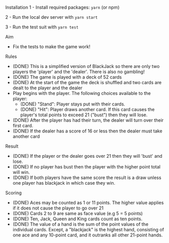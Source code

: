 Installation
1 - Install required packages: `yarn` (or npm)

2 - Run the local dev server with `yarn start`

3 - Run the test suit with `yarn test`

Aim
* Fix the tests to make the game work!

Rules

* (DONE) This is a simplified version of BlackJack so there are only two players the 'player' and the 'dealer'. There is also no gambling!
* (DONE) The game is played with a deck of 52 cards
* (DONE) At the start of the game the deck is shuffled and two cards are dealt to the player and the dealer
* Play begins with the player. The following choices available to the player:
    * (DONE) "Stand": Player stays put with their cards.
    * (DONE) "Hit": Player draws another card. If this card causes the player's total points to exceed 21 ("bust") then they will lose.
* (DONE) After the player has had their turn, the dealer will turn over their first card.
* (DONE) If the dealer has a score of 16 or less then the dealer must take another card

Result

* (DONE) If the player or the dealer goes over 21 then they will 'bust' and lose.
* (DONE) If no player has bust then the player with the higher point total will win.
* (DONE) If both players have the same score the result is a draw unless one player has blackjack in which case they win.

Scoring

* (DONE) Aces may be counted as 1 or 11 points. The higher value applies if it does not cause the player to go over 21
* (DONE) Cards 2 to 9 are same as face value (e.g 5 = 5 points)
* (DONE) Ten, Jack, Queen and King cards count as ten points.
* (DONE) The value of a hand is the sum of the point values of the individual cards. Except, a "blackjack" is the highest hand, consisting of one ace and any 10-point card, and it outranks all other 21-point hands.





